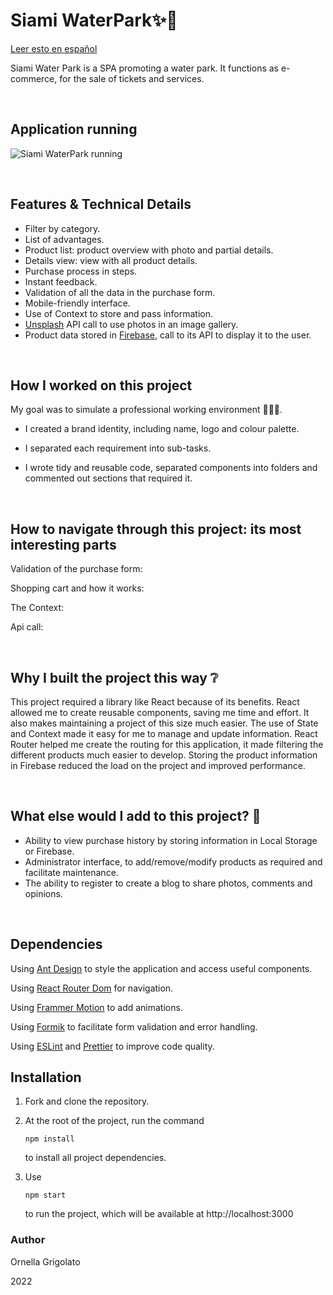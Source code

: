 
# Siami WaterPark✨👙

[Leer esto en español](https://github.com/OrnellaGrigolato/Siami_WaterPark/blob/main/README.md)

Siami Water Park is a SPA promoting a water park. It functions as e-commerce, for the sale of tickets and services.

<br/>

## Application running

![Siami WaterPark running](https://github.com/OrnellaGrigolato/Siami_WaterPark/blob/main/Siami_Waterpark_Running.gif)

<br/>


## Features & Technical Details

- Filter by category.
- List of advantages.
- Product list: product overview with photo and partial details.
- Details view: view with all product details.
- Purchase process in steps.
- Instant feedback.
- Validation of all the data in the purchase form.
- Mobile-friendly interface.
- Use of Context to store and pass information.
- [Unsplash](https://unsplash.com/es) API call to use photos in an image gallery.
- Product data stored in [Firebase](https://firebase.google.com/?hl=es), call to its API to display it to the user.

<br/>

## How I worked on this project

My goal was to simulate a professional working environment 👩🏻‍💻. 

- I created a brand identity, including name, logo and colour palette.

- I separated each requirement into sub-tasks.

- I wrote tidy and reusable code, separated components into folders and commented out sections that required it.

<br/>

## How to navigate through this project: its most interesting parts

Validation of the purchase form: 

Shopping cart and how it works:

The Context:

Api call:

<br/>

## Why I built the project this way ❔
This project required a library like React because of its benefits. React allowed me to create reusable components, saving me time and effort. It also makes maintaining a project of this size much easier.
The use of State and Context made it easy for me to manage and update information. 
React Router helped me create the routing for this application, it made filtering the different products much easier to develop.
Storing the product information in Firebase reduced the load on the project and improved performance.

<br/>

## What else would I add to this project? 🚀

* Ability to view purchase history by storing information in Local Storage or Firebase.
* Administrator interface, to add/remove/modify products as required and facilitate maintenance.
* The ability to register to create a blog to share photos, comments and opinions.

<br/>

## Dependencies

Using [Ant Design](https://ant.design/) to style the application and access useful components.

Using [React Router Dom](https://reactrouter.com/) for navigation.

Using [Frammer Motion](https://www.framer.com/motion/) to add animations.

Using [Formik](https://formik.org/) to facilitate form validation and error handling.

Using [ESLint](https://eslint.org/) and [Prettier](https://prettier.io/) to improve code quality.

## Installation

1. Fork and clone the repository.

2. At the root of the project, run the command

   ```
   npm install
   ```
   to install all project dependencies.

3. Use 

   ```
   npm start
   ```

   to run the project, which will be available at http://localhost:3000


### Author

Ornella Grigolato

2022


